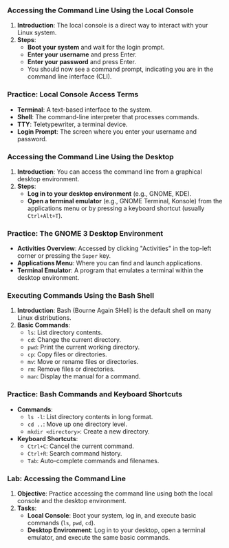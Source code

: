 ### Accessing the Command Line Using the Local Console
1. **Introduction**: The local console is a direct way to interact with your Linux system.
2. **Steps**:
   - **Boot your system** and wait for the login prompt.
   - **Enter your username** and press Enter.
   - **Enter your password** and press Enter.
   - You should now see a command prompt, indicating you are in the command line interface (CLI).

### Practice: Local Console Access Terms
- **Terminal**: A text-based interface to the system.
- **Shell**: The command-line interpreter that processes commands.
- **TTY**: Teletypewriter, a terminal device.
- **Login Prompt**: The screen where you enter your username and password.

### Accessing the Command Line Using the Desktop
1. **Introduction**: You can access the command line from a graphical desktop environment.
2. **Steps**:
   - **Log in to your desktop environment** (e.g., GNOME, KDE).
   - **Open a terminal emulator** (e.g., GNOME Terminal, Konsole) from the applications menu or by pressing a keyboard shortcut (usually `Ctrl+Alt+T`).

### Practice: The GNOME 3 Desktop Environment
- **Activities Overview**: Accessed by clicking "Activities" in the top-left corner or pressing the `Super` key.
- **Applications Menu**: Where you can find and launch applications.
- **Terminal Emulator**: A program that emulates a terminal within the desktop environment.

### Executing Commands Using the Bash Shell
1. **Introduction**: Bash (Bourne Again SHell) is the default shell on many Linux distributions.
2. **Basic Commands**:
   - `ls`: List directory contents.
   - `cd`: Change the current directory.
   - `pwd`: Print the current working directory.
   - `cp`: Copy files or directories.
   - `mv`: Move or rename files or directories.
   - `rm`: Remove files or directories.
   - `man`: Display the manual for a command.

### Practice: Bash Commands and Keyboard Shortcuts
- **Commands**:
   - `ls -l`: List directory contents in long format.
   - `cd ..`: Move up one directory level.
   - `mkdir <directory>`: Create a new directory.
- **Keyboard Shortcuts**:
   - `Ctrl+C`: Cancel the current command.
   - `Ctrl+R`: Search command history.
   - `Tab`: Auto-complete commands and filenames.

### Lab: Accessing the Command Line
1. **Objective**: Practice accessing the command line using both the local console and the desktop environment.
2. **Tasks**:
   - **Local Console**: Boot your system, log in, and execute basic commands (`ls`, `pwd`, `cd`).
   - **Desktop Environment**: Log in to your desktop, open a terminal emulator, and execute the same basic commands.
